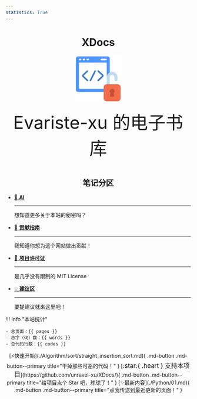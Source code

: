 ```yaml
---
statistics: True
---
```


<h1 align="center">XDocs</h1>
<p align="center">
    <img src="./open-source.png" width=25%, height=auto alt="logo" />
    <br/>
        <center><font size=8 class="gradient-text">Evariste-xu 的电子书库</font></center>
    <br/>
</p>

<h2 align="center">笔记分区</h2>

<div class="grid cards" markdown>

-   [🧠 **AI**](./About.md)

    ***

    想知道更多关于本站的秘密吗？

-   [📕 **贡献指南**](./Contributing.md)

    ***

    我知道你想为这个网站做出贡献！

-   [📘 **项目许可证**](./LICENSE.md)

    ***

    是几乎没有限制的 MIT License

-   [💡 **建议区**](./Suggest.md)

    ***

    要提建议就来这里吧！

</div>

!!! info "本站统计"

    - 总页面：{{ pages }}
    - 总字（词）数：{{ words }}
    - 总代码行数：{{ codes }}

<div align="center" markdown>
[⚡快速开始](./Algorithm/sort/straight_insertion_sort.md){ .md-button .md-button--primary title="干掉那些可恶的代码！" }
[<big>:star:{ .heart } 支持本项目</big>](https://github.com/unravel-xu/XDocs/){ .md-button .md-button--primary title="给项目点个 Star 吧，球球了！" }
[✨最新内容](./Python/01.md){ .md-button .md-button--primary title="点我传送到最近更新的页面！" }
</div>